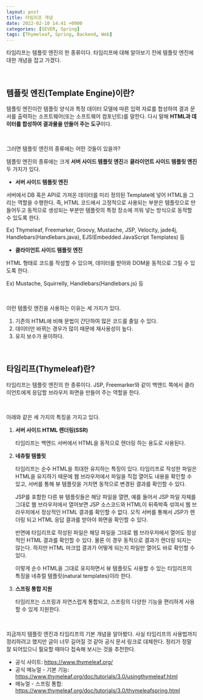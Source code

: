 ```yaml
---
layout: post
title: 타임리프 개념
date: 2022-02-10 14:41 +0900
categories: [SEVER, Spring]
tags: [Thymeleaf, Spring, Backend, Web]
---
```




타임리프는 템플릿 엔진의 한 종류이다. 타임리프에 대해 알아보기 전에 템플릿 엔진에 대한 개념을 잡고 가겠다. 

<br>

## 템플릿 엔진(Template Engine)이란?

템플릿 엔진이란 템플릿 양식과 특정 데이터 모델에 따른 입력 자료를 합성하여 결과 문서를 출력하는 소프트웨어(또는 소프트웨어 컴포넌트)를 말한다. 다시 말해 **HTML과 데이터를 합성하여 결과물을 만들어 주는 도구**이다.

<br>

그러면 템플릿 엔진의 종류에는 어떤 것들이 있을까?

템플릿 엔진의 종류에는 크게 **서버 사이드 템플릿 엔진**과 **클라이언트 사이드 템플릿 엔진** 두 가지가 있다. 

- **서버 사이드 템플릿 엔진**

서버에서 DB 혹은 API로 가져온 데이터를 미리 정의된 Template에 넣어 HTML을 그리는 역할을 수행한다. 즉, HTML 코드에서 고정적으로 사용되는 부분은 템플릿으로 만들어두고 동적으로 생성되는 부분만 템플릿의 특정 장소에 끼워 넣는 방식으로 동작할 수 있도록 한다.

Ex) Thymeleaf, Freemarker, Groovy, Mustache, JSP, Velocity, jade4j, Handlebars(Handlebars.java), EJS(Embedded JavaScript Templates)  등

- **클라이언트 사이드 템플릿 엔진**

HTML 형태로 코드를 작성할 수 있으며, 데이터를 받아와 DOM을 동적으로 그릴 수 있도록 한다. 

Ex) Mustache, Squirrelly, Handlebars(Handlebars.js) 등

<br>

이런 템플릿 엔진을 사용하는 이유는 세 가지가 있다. 

1. 기존의 HTML에 비해 문법이 간단하여 많은 코드를 줄일 수 있다.
2. 데이터만 바뀌는 경우가 많이 때문에 재사용성이 높다.
3. 유지 보수가 용이하다.

<br>

## 타임리프(Thymeleaf)란?

타임리프는 템플릿 엔진의 한 종류이다.  JSP, Freemarker와 같이 백엔드 쪽에서 클라이언트에게 응답할 브라우저 화면을 만들어 주는 역할을 한다. 

<br>

아래와 같은 세 가지의 특징을 가지고 있다.

1. **서버 사이드 HTML 렌더링(SSR)**

   타임리프는 백엔드 서버에서 HTML을 동적으로 렌더링 하는 용도로 사용된다.

2. **네츄럴 템플릿**

   타임리프는 순수 HTML을 최대한 유지하는 특징이 있다. 타임리프로 작성한 파일은 HTML을 유지하기 때문에 웹 브라우저에서 파일을 직접 열어도 내용을 확인할 수 있고, 서버를 통해 뷰 템플릿을 거치면 동적으로 변경된 결과를 확인할 수 있다.

   JSP를 포함한 다른 뷰 템플릿들은 해당 파일을 열면, 예를 들어서 JSP 파일 자체를 그대로 웹 브라우저에서 열어보면 JSP 소스코드와 HTML이 뒤죽박죽 섞여서 웹 브라우저에서 정상적인 HTML 결과를 확인할 수 없다. 오직 서버를 통해서 JSP가 렌더링 되고 HTML 응답 결과를 받아야 화면을 확인할 수 있다.

   반면에 타임리프로 작성된 파일은 해당 파일을 그대로 웹 브라우저에서 열어도 정상적인 HTML 결과를 확인할 수 있다. 물론 이 경우 동적으로 결과가 렌더링 되지는 않는다. 하지만 HTML 마크업 결과가 어떻게 되는지 파일만 열어도 바로 확인할 수 있다.

   이렇게 순수 HTML을 그대로 유지하면서 뷰 템플릿도 사용할 수 있는 타임리프의 특징을 네츄럴 템플릿(natural templates)이라 한다.

3. **스프링 통합 지원**

   타임리프는 스프링과 자연스럽게 통합되고, 스프링의 다양한 기능을 편리하게 사용할 수 있게 지원한다. 

<br>

지금까지 템플릿 엔진과 타임리프의 기본 개념을 알아봤다. 사실 타임리프의 사용법까지 정리하려고 했지만 글이 너무 길어질 것 같아 공식 문서 링크로 대체한다. 정리가 정말 잘 되어있으니 필요할 때마다 접속해 보시는 것을 추천한다.

- 공식 사이트: https://www.thymeleaf.org/
- 공식 메뉴얼 - 기본 기능: https://www.thymeleaf.org/doc/tutorials/3.0/usingthymeleaf.html
- 메뉴얼 - 스프링 통합: https://www.thymeleaf.org/doc/tutorials/3.0/thymeleafspring.html
